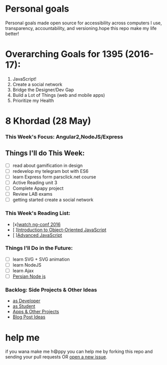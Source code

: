 # Personal goals
Personal goals made open source for accessibility across computers I use, transparency, accountability, and versioning.hope this repo make my life better!

# Overarching Goals for 1395 (2016-17):
1. JavaScript!
2. Create a social network
3. Bridge the Designer/Dev Gap
4. Build a Lot of Things (web and mobile apps)
5. Prioritize my Health

# 8 Khordad (28 May)

### This Week's Focus: Angular2,NodeJS/Express

## Things I'll do This Week:
- [ ] read about gamification in design
- [ ] redevelop my telegram bot with ES6
- [ ] learn Express form parsclick.net course
- [ ] Active Reading unit 3
- [ ] Complete Apapy project
- [ ] Review LAB exams
- [ ] getting started create a social network
### This Week's Reading List:
- [x][watch ng-conf 2016](http://www.youtube.com/watch?v=mAjjI35RcUE&t=42m01s)
- [ ][Introduction to Object-Oriented JavaScript](https://developer.mozilla.org/en-US/docs/Web/JavaScript/Introduction_to_Object-Oriented_JavaScript)
- [ ][Advanced JavaScript](https://msdn.microsoft.com/en-us/library/b9w25k6f(v=vs.94).aspx)

### Things I'll Do in the Future:
- [ ] learn SVG + SVG animation
- [ ] learn NodeJS
- [ ] learn Ajax
- [ ] [Persian Node js](http://learnfiles.com/downloads/%D8%AF%D9%88%D8%B1%D9%87-%D8%AA%D8%B5%D9%88%DB%8C%D8%B1%DB%8C-%D8%A2%D9%85%D9%88%D8%B2%D8%B4-nodejs/)

### Backlog: Side Projects & Other Ideas
- [as Developer](https://github.com/mmdsharifi/personal-goals/blob/master/asDveloper.md)
- [as Student](https://github.com/mmdsharifi/personal-goals/blob/master/asStudent.md)
- [Apps & Other Projects](https://github.com/mmdsharifi/personal-goals/blob/master/ideas-and-misc/app-ideas.md)
- [Blog Post Ideas](https://github.com/mmdsharifi/personal-goals/blob/master/ideas-and-misc/blog-ideas.md)


# help me
if you wana make me h:smile:ppy you can help me by forking this repo and sending your pull requests OR [open a new issue](https://github.com/mmdsharifi/personal-goals/issues/new).
